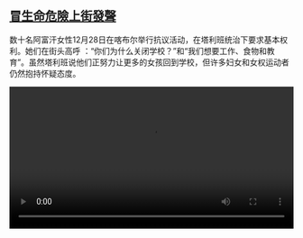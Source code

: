 <!--1640859424000-->
[冒生命危險上街發聲](https://www.dw.com/zh/%E5%86%92%E7%94%9F%E5%91%BD%E5%8D%B1%E9%9A%AA%E4%B8%8A%E8%A1%97%E7%99%BC%E8%81%B2/a-60293435)
------

<p>数十名阿富汗女性12月28日在喀布尔举行抗议活动，在塔利班统治下要求基本权利。她们在街头高呼 ：“你们为什么关闭学校？”和“我们想要工作、食物和教育”。虽然塔利班说他们正努力让更多的女孩回到学校，但许多妇女和女权运动者仍然抱持怀疑态度。</small></p><video src="https://tvdownloaddw-a.akamaihd.net/dwtv_video/flv/vdt_zh/2021/bchi211230_001_afghanwomen1230_01r_sd_avc.mp4" controls style="width:100%"></video>
